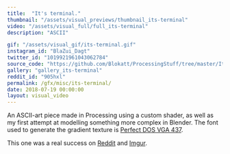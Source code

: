 ```yaml
---
title:  "It's terminal."
thumbnail: "/assets/visual_previews/thumbnail_its-terminal"
video: "/assets/visual_full/full_its-terminal"
description: "ASCII"

gif: "/assets/visual_gif/its-terminal.gif"
instagram_id: "BlaZui_Dagt"
twitter_id: "1019921961043062784" 
source_code: "https://github.com/Blokatt/ProcessingStuff/tree/master/ItsTerminal" 
gallery: "gallery_its-terminal"
reddit_id: "905hxl"
permalink: /gfx/misc/its-terminal/
date: 2018-07-19 00:00:00
layout: visual_video
---
```

An ASCII-art piece made in Processing using a custom shader, as well as my first attempt at modelling something more complex in Blender. The font used to generate the gradient texture is [Perfect DOS VGA 437](https://www.dafont.com/perfect-dos-vga-437.font).

This one was a real success on [Reddit](https://www.reddit.com/r/perfectloops/comments/905hxl/its_terminal_aoc/) and [Imgur](https://imgur.com/gallery/jStRunJ).   

